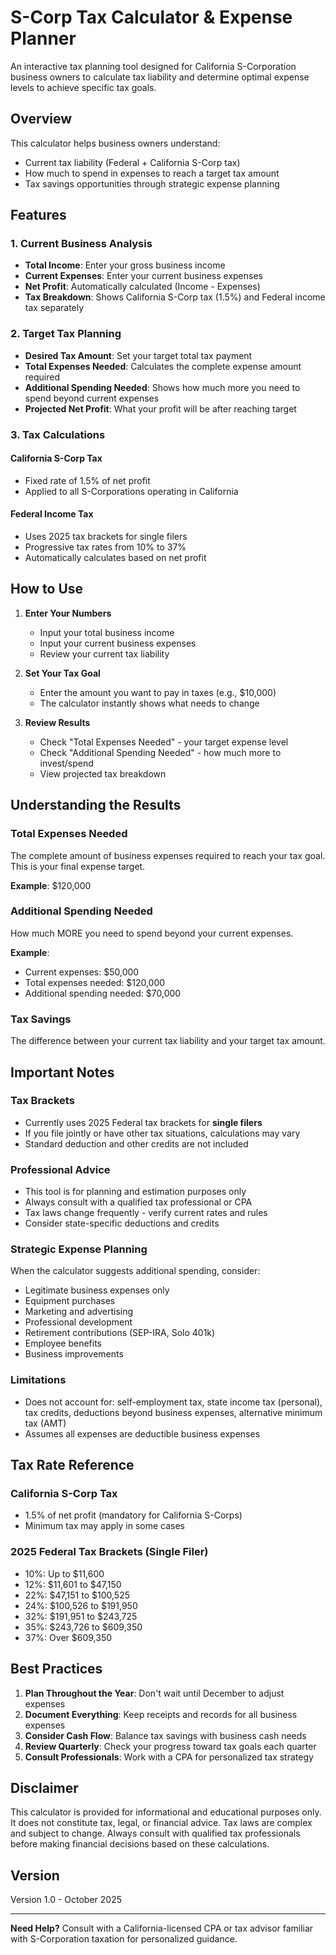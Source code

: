 # S-Corp Tax Calculator & Expense Planner

An interactive tax planning tool designed for California S-Corporation business owners to calculate tax liability and determine optimal expense levels to achieve specific tax goals.

## Overview

This calculator helps business owners understand:
- Current tax liability (Federal + California S-Corp tax)
- How much to spend in expenses to reach a target tax amount
- Tax savings opportunities through strategic expense planning

## Features

### 1. Current Business Analysis
- **Total Income**: Enter your gross business income
- **Current Expenses**: Enter your current business expenses
- **Net Profit**: Automatically calculated (Income - Expenses)
- **Tax Breakdown**: Shows California S-Corp tax (1.5%) and Federal income tax separately

### 2. Target Tax Planning
- **Desired Tax Amount**: Set your target total tax payment
- **Total Expenses Needed**: Calculates the complete expense amount required
- **Additional Spending Needed**: Shows how much more you need to spend beyond current expenses
- **Projected Net Profit**: What your profit will be after reaching target

### 3. Tax Calculations

#### California S-Corp Tax
- Fixed rate of 1.5% of net profit
- Applied to all S-Corporations operating in California

#### Federal Income Tax
- Uses 2025 tax brackets for single filers
- Progressive tax rates from 10% to 37%
- Automatically calculates based on net profit

## How to Use

1. **Enter Your Numbers**
   - Input your total business income
   - Input your current business expenses
   - Review your current tax liability

2. **Set Your Tax Goal**
   - Enter the amount you want to pay in taxes (e.g., $10,000)
   - The calculator instantly shows what needs to change

3. **Review Results**
   - Check "Total Expenses Needed" - your target expense level
   - Check "Additional Spending Needed" - how much more to invest/spend
   - View projected tax breakdown

## Understanding the Results

### Total Expenses Needed
The complete amount of business expenses required to reach your tax goal. This is your final expense target.

**Example**: $120,000

### Additional Spending Needed
How much MORE you need to spend beyond your current expenses.

**Example**: 
- Current expenses: $50,000
- Total expenses needed: $120,000
- Additional spending needed: $70,000

### Tax Savings
The difference between your current tax liability and your target tax amount.

## Important Notes

### Tax Brackets
- Currently uses 2025 Federal tax brackets for **single filers**
- If you file jointly or have other tax situations, calculations may vary
- Standard deduction and other credits are not included

### Professional Advice
- This tool is for planning and estimation purposes only
- Always consult with a qualified tax professional or CPA
- Tax laws change frequently - verify current rates and rules
- Consider state-specific deductions and credits

### Strategic Expense Planning
When the calculator suggests additional spending, consider:
- Legitimate business expenses only
- Equipment purchases
- Marketing and advertising
- Professional development
- Retirement contributions (SEP-IRA, Solo 401k)
- Employee benefits
- Business improvements

### Limitations
- Does not account for: self-employment tax, state income tax (personal), tax credits, deductions beyond business expenses, alternative minimum tax (AMT)
- Assumes all expenses are deductible business expenses

## Tax Rate Reference

### California S-Corp Tax
- 1.5% of net profit (mandatory for California S-Corps)
- Minimum tax may apply in some cases

### 2025 Federal Tax Brackets (Single Filer)
- 10%: Up to $11,600
- 12%: $11,601 to $47,150
- 22%: $47,151 to $100,525
- 24%: $100,526 to $191,950
- 32%: $191,951 to $243,725
- 35%: $243,726 to $609,350
- 37%: Over $609,350

## Best Practices

1. **Plan Throughout the Year**: Don't wait until December to adjust expenses
2. **Document Everything**: Keep receipts and records for all business expenses
3. **Consider Cash Flow**: Balance tax savings with business cash needs
4. **Review Quarterly**: Check your progress toward tax goals each quarter
5. **Consult Professionals**: Work with a CPA for personalized tax strategy

## Disclaimer

This calculator is provided for informational and educational purposes only. It does not constitute tax, legal, or financial advice. Tax laws are complex and subject to change. Always consult with qualified tax professionals before making financial decisions based on these calculations.

## Version

Version 1.0 - October 2025

---

**Need Help?** Consult with a California-licensed CPA or tax advisor familiar with S-Corporation taxation for personalized guidance.
